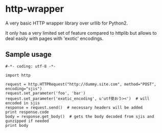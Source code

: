 # http-wrapper

A very basic HTTP wrapper library over urllib for Python2.

It only has a very limited set of feature compared to httplib but allows to deal easily with pages with 'exotic' encodings.

## Sample usage

    #-*- coding: utf-8 -*-

    import http

    request = http.HTTPRequest("http://dummy.site.com", method="POST", encoding="sjis")
    request.set_parameter('foo', 'bar')
    request.set_parameter('exotic_encoding', u'utf使おう><')  # will encoded in sjis
    response = request.send()  # necessary headers will be added
    print response.code
    body = response.get_body()  # gets the body decoded from sjis and gunzipped if needed
    print body
